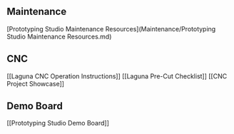 
## Maintenance
[Prototyping Studio Maintenance Resources](Maintenance/Prototyping Studio Maintenance Resources.md)
## CNC
[[Laguna CNC Operation Instructions]]
[[Laguna Pre-Cut Checklist]]
[[CNC Project Showcase]]
## Demo Board
[[Prototyping Studio Demo Board]]

